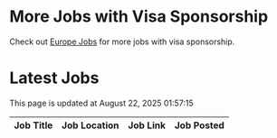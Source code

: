 # More Jobs with Visa Sponsorship

Check out [Europe Jobs](https://github.com/sureshparimi/europejobs#latest-jobs) for more jobs with visa sponsorship.

# Latest Jobs

This page is updated at August 22, 2025 01:57:15

| Job Title | Job Location | Job Link | Job Posted |
| --- | --- | --- | --- |
